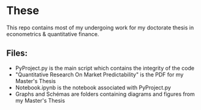 # These

This repo contains most of my undergoing work for my doctorate thesis in econometrics & quantitative finance.

## Files:
  - PyProject.py is the main script which contains the integrity of the code 
  - "Quantitative Research On Market Predictability" is the PDF for my Master's Thesis
  - Notebook.ipynb is the notebook associated with PyProject.py
  - Graphs and Schémas are folders containing diagrams and figures from my Master's Thesis 

